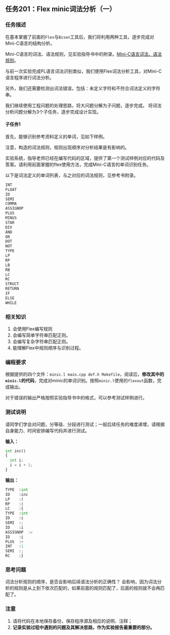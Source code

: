 ## 任务201：Flex minic词法分析（一）

### 任务描述

在基本掌握了前面的`Flex`与`Bison`工具后，我们将利用两种工具，逐步完成对Mini-C语言的结构分析。

Mini-C语言的词法、语法规则，见实验指导书中的附录。[Mini-C语言词法、语法规则](../resource/%E9%99%84%E5%BD%95A-C.pdf)。

与前一次实验完成PL语言词法识别类似，我们使用Flex词法分析工具，对Mini-C语言程序进行词法分析。

另外，我们还需要检测出词法错误，包括：未定义字符和不符合词法定义的字符串。

我们继续使用工程问题的处理思路，将大问题分解为子问题，逐步完成。
将词法分析问题分解为3个子任务，逐步完成设计实现。

#### 子任务1

首先，能够识别参考资料定义的单词，见如下样例。

注意，构造的词法规则，规则出现顺序对分析结果是有影响的。

实验系统，指导老师已经在编写代码的区域，提供了第一个测试样例对应的代码及答案。请利用前面掌握的flex使用方法，完成Mini-C语言的单词识别任务。

以下是词法定义的单词列表，与之对应的词法规则，见参考书附录。

```python
INT
FLOAT
ID
SEMI
COMMA
ASSIGNOP
PLUS
MINUS
STAR
DIV
AND
OR
DOT
NOT
TYPE
LP
RP
LB
RB
LC
RC
STRUCT
RETURN
IF
ELSE
WHILE
```

### 相关知识

1. 会使用Flex编写规则
2. 会编写简单字符串匹配正则。
3. 会编写复杂字符串匹配正则。
4. 能理解Flex中规则顺序与识别过程。

### 编程要求

根据提供的四个文件：`minic.l main.cpp def.h Makefile`，阅读后，**修改其中的`minic.l`的代码**，完成对minic的单词识别。按照`minic.l`使用的`flexout`函数，完成输出。

对于错误的输出严格按照实验指导书中的格式，可以参考测试样例进行。

### 测试说明

请同学们学会对问题，分等级、分段进行测试；一般后续任务的难度递增，请根据自身能力、时间安排编写代码并进行测试。

**输入：**

```python
int inc()
{
  int i;
  i = i + 1;
} 
```

**输出：**

```python
TYPE  :int
ID    :inc
LP    :(
RP    :)
LC    :{
TYPE  :int
ID    :i
SEMI  :;
ID    :i
ASSIGNOP  :=
ID    :i
PLUS  :+
INT   :1
SEMI  :;
RC    :} 
```

### 思考问题

词法分析规则的顺序，是否会影响后续语法分析的正确性？
会影响，因为词法分析的规则是从上到下依次匹配的，如果前面的规则匹配了，后面的规则就不会再匹配了。

### 注意

1. 请将代码在本地保存备份，保存程序源及相应的说明、注释；
2. **记录实验过程中遇到的问题及其解决思路，作为实验报告最重要的部分。**
